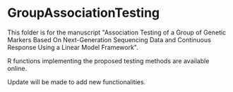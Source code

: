 # GroupAssociationTesting
This folder is for the manuscript "Association Testing of a Group of Genetic Markers Based On Next-Generation Sequencing Data and Continuous Response Using a Linear Model Framework".

R functions implementing the proposed testing methods are available online.

Update will be made to add new functionalities. 

